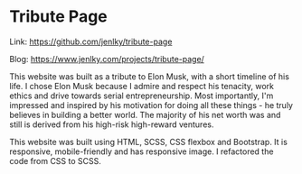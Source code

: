 # Tribute Page

Link: https://github.com/jenlky/tribute-page

Blog: https://www.jenlky.com/projects/tribute-page/

This website was built as a tribute to Elon Musk, with a short timeline of his life. I chose Elon Musk because I admire and respect his tenacity, work ethics and drive towards serial entrepreneurship. Most importantly, I'm impressed and inspired by his motivation for doing all these things - he truly believes in building a better world. The majority of his net worth was and still is derived from his high-risk high-reward ventures.

This website was built using HTML, SCSS, CSS flexbox and Bootstrap. It is responsive, mobile-friendly and has responsive image. I refactored the code from CSS to SCSS.
